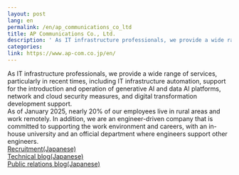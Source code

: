 ```yaml
---
layout: post
lang: en
permalink: /en/ap_communications_co_ltd
title: AP Communications Co., Ltd.
description: ' As IT infrastructure professionals, we provide a wide range of services, particularly in recent times, including IT infrastructure automation, support for the introduction and operation of generative AI and data AI platforms, network and cloud security measures, and digital transformation development support. As of January 2025, nearly 20% of our employees live in rural areas and work remotely. In addition, we are an engineer-driven company that is committed to supporting the work environment and careers, with an in-house university and an official department where engineers support other engineers. Recruitment(Japanese) Technical blog(Japanese) Public relations blog(Japanese) '
categories: 
link: https://www.ap-com.co.jp/en/
---
```


<p>As IT infrastructure professionals, we provide a wide range of services, particularly in recent times, including IT infrastructure automation, support for the introduction and operation of generative AI and data AI platforms, network and cloud security measures, and digital transformation development support.<br />As of January 2025, nearly 20% of our employees live in rural areas and work remotely. In addition, we are an engineer-driven company that is committed to supporting the work environment and careers, with an in-house university and an official department where engineers support other engineers.<br /><a href="https://www.ap-com.co.jp/recruit/">Recruitment(Japanese)</a><br /><a href="https://techblog.ap-com.co.jp/">Technical blog(Japanese)</a><br /><a href="https://www.ap-com.co.jp/blog/archives/10738#article">Public relations blog(Japanese)</a></p>

